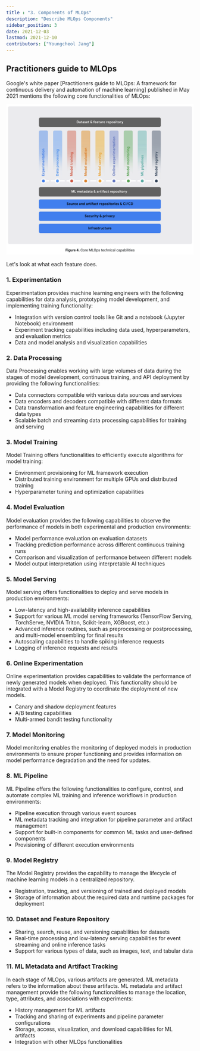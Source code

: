 ```yaml
---
title : "3. Components of MLOps"
description: "Describe MLOps Components"
sidebar_position: 3
date: 2021-12-03
lastmod: 2021-12-10
contributors: ["Youngcheol Jang"]
---
```


## Practitioners guide to MLOps

Google's white paper [Practitioners guide to MLOps: A framework for continuous delivery and automation of machine learning] published in May 2021 mentions the following core functionalities of MLOps: 

![mlops-component](./img/mlops-component.png)

Let's look at what each feature does.

### 1. Experimentation

Experimentation provides machine learning engineers with the following capabilities for data analysis, prototyping model development, and implementing training functionality:

- Integration with version control tools like Git and a notebook (Jupyter Notebook) environment
- Experiment tracking capabilities including data used, hyperparameters, and evaluation metrics
- Data and model analysis and visualization capabilities

### 2. Data Processing

Data Processing enables working with large volumes of data during the stages of model development, continuous training, and API deployment by providing the following functionalities:

- Data connectors compatible with various data sources and services
- Data encoders and decoders compatible with different data formats
- Data transformation and feature engineering capabilities for different data types
- Scalable batch and streaming data processing capabilities for training and serving

### 3. Model Training

Model Training offers functionalities to efficiently execute algorithms for model training:

- Environment provisioning for ML framework execution
- Distributed training environment for multiple GPUs and distributed training
- Hyperparameter tuning and optimization capabilities

### 4. Model Evaluation

Model evaluation provides the following capabilities to observe the performance of models in both experimental and production environments:

- Model performance evaluation on evaluation datasets
- Tracking prediction performance across different continuous training runs
- Comparison and visualization of performance between different models
- Model output interpretation using interpretable AI techniques

### 5. Model Serving

Model serving offers functionalities to deploy and serve models in production environments:

- Low-latency and high-availability inference capabilities
- Support for various ML model serving frameworks (TensorFlow Serving, TorchServe, NVIDIA Triton, Scikit-learn, XGBoost, etc.)
- Advanced inference routines, such as preprocessing or postprocessing, and multi-model ensembling for final results
- Autoscaling capabilities to handle spiking inference requests
- Logging of inference requests and results

### 6. Online Experimentation

Online experimentation provides capabilities to validate the performance of newly generated models when deployed. This functionality should be integrated with a Model Registry to coordinate the deployment of new models.

- Canary and shadow deployment features
- A/B testing capabilities
- Multi-armed bandit testing functionality

### 7. Model Monitoring

Model monitoring enables the monitoring of deployed models in production environments to ensure proper functioning and provides information on model performance degradation and the need for updates.

### 8. ML Pipeline

ML Pipeline offers the following functionalities to configure, control, and automate complex ML training and inference workflows in production environments:

- Pipeline execution through various event sources
- ML metadata tracking and integration for pipeline parameter and artifact management
- Support for built-in components for common ML tasks and user-defined components
- Provisioning of different execution environments

### 9. Model Registry

The Model Registry provides the capability to manage the lifecycle of machine learning models in a centralized repository.

- Registration, tracking, and versioning of trained and deployed models
- Storage of information about the required data and runtime packages for deployment

### 10. Dataset and Feature Repository

- Sharing, search, reuse, and versioning capabilities for datasets
- Real-time processing and low-latency serving capabilities for event streaming and online inference tasks
- Support for various types of data, such as images, text, and tabular data

### 11. ML Metadata and Artifact Tracking

In each stage of MLOps, various artifacts are generated. ML metadata refers to the information about these artifacts. ML metadata and artifact management provide the following functionalities to manage the location, type, attributes, and associations with experiments:

- History management for ML artifacts
- Tracking and sharing of experiments and pipeline parameter configurations
- Storage, access, visualization, and download capabilities for ML artifacts
- Integration with other MLOps functionalities